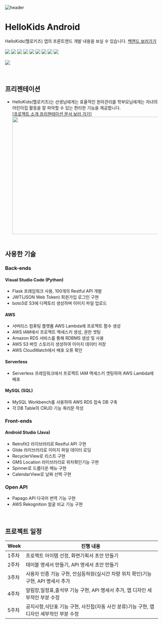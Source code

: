![header](https://capsule-render.vercel.app/api?type=waving&color=auto&height=200&section=header&text=Hello%20Kids&fontSize=70)

# HelloKids Android
HelloKids(헬로키즈) 앱의 프론트엔드 개발 내용을 보실 수 있습니다. <a href= "https://github.com/bopool/aws-hellokids-api">백엔드 보러가기</a><br/><br/>
<img src="https://img.shields.io/badge/Python-3776AB?style=flat-square&logo=Python&logoColor=white"/> <img src="https://img.shields.io/badge/Flask-000000?style=flat-square&logo=flask&logoColor=white"/> <img src="https://img.shields.io/badge/Visual Studio Code-007ACC?style=flat-square&logo=Visual Studio Code&logoColor=white"/> <img src="https://img.shields.io/badge/java-007396?style=flat-square&logo=java&logoColor=white"/> <img src="https://img.shields.io/badge/Android Studio-3DDC84?style=flat-square&logo=Android Studio&logoColor=white"/> <img src="https://img.shields.io/badge/MySQL-4479A1?style=flat-square&logo=MySQL&logoColor=white"/> <img src="https://img.shields.io/badge/JSON-000000?style=flat-square&logo=json&logoColor=white"/> <img src="https://img.shields.io/badge/Amazon AWS-232F3E?style=flat-square&logo=amazonaws&logoColor=white"/> <img src="https://img.shields.io/badge/Anaconda-44A833?style=flat-square&logo=Anaconda&logoColor=white"/><br/><br/>
<img src="https://github.com/bopool/HelloKids/blob/master/app/src/main/res/drawable-v24/hellokidsmainmovie1.gif"/><br/><br/><br/>

## 프리젠테이션
* HelloKids(헬로키즈)는 선생님에게는 효율적인 원아관리를 학부모님에게는 자녀의 어린이집 활동을 잘 파악할 수 있는 편리한 기능을 제공합니다. <br/>
<a href= "https://drive.google.com/file/d/1WKZkOnatBQTaRcdXXQeS9JwYQLpF5cm1/view">[프로젝트 소개 프리젠테이션 문서 보러 가기]</a><br/>
<img src="https://github.com/bopool/aws-hellokids-api/assets/130967557/65ea1f81-0585-42a1-b4ab-3b7a2f4aa3d8"  width="700" height="387" /><br/><br/>

## 사용한 기술
### Back-ends
#### Visual Studio Code (Python)
- Flask 프레임워크 사용, 100개의 Restful API 개발
- JWT(JSON Web Token) 회원가입 로그인 구현
- boto3로 S3에 디렉토리 생성하며 이미지 파일 업로드

#### AWS
- 서버리스 컴퓨팅 플랫폼 AWS Lambda에 프로젝트 함수 생성
- AWS IAM에서 프로젝트 액세스키 생성, 권한 셋팅
- Amazon RDS 서비스를 통해 RDBMS 생성 및 사용
- AWS S3 버킷 스토리지 생성하여 이미지 데이터 저장
- AWS CloudWatch에서 배포 오류 확인

#### Serverless
- Serverless 프레임워크에서 프로젝트 IAM 액세스키 
   셋팅하여 AWS Lambda에 배포

#### MySQL (SQL)
- MySQL Workbench를 사용하여 AWS RDS 접속 DB 구축
- 각 DB Table의 CRUD 기능 쿼리문 작성

### Front-ends
#### Android Studio (Java)
- Retrofit2 라이브러리로 Restful API 구현
- Glide 라이브러리로 이미지 파일 데이터 로딩
- RecyclerView로 리스트 구현
- GMS Location 라이브러리로 위치확인기능 구현
- Spinner로 드롭다운 메뉴 구현
- CalendarView로 날짜 선택 구현

### Open API
- Papago API 다국어 번역 기능 구현 
- AWS Rekognition 얼굴 비교 기능 구현
<br/><br/><br/>

##  프로젝트 일정
| Week | 진행 내용 |
| ------ | ----------- |
| 1주차 | 프로젝트 아이템 선정, 화면기획서 초안 만들기 |
| 2주차 | 테이블 명세서 만들기, API 명세서 초안 만들기 |
| 3주차 | 사용자 인증 기능 구현, 안심등하원(실시간 차량 위치 확인)기능 구현, API 명세서 추가|
| 4주차 | 알림장,일정표,출석부 기능 구현, API 명세서 추가, 앱 디자인 세부적인 부분 수정|
| 5주차 | 공지사항,식단표 기능 구현, 사진첩(자동 사진 분류)기능 구현, 앱 디자인 세부적인 부분 수정|

## 
<br/><br/><br/>




